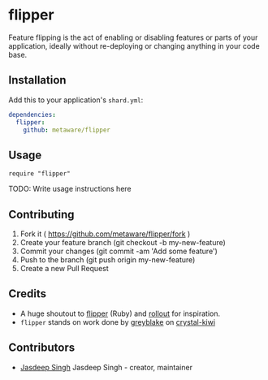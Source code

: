 # flipper

Feature flipping is the act of enabling or disabling features or parts of your application, ideally without re-deploying or changing anything in your code base.

## Installation

Add this to your application's `shard.yml`:

```yaml
dependencies:
  flipper:
    github: metaware/flipper
```

## Usage

```crystal
require "flipper"
```

TODO: Write usage instructions here

## Contributing

1. Fork it ( https://github.com/metaware/flipper/fork )
2. Create your feature branch (git checkout -b my-new-feature)
3. Commit your changes (git commit -am 'Add some feature')
4. Push to the branch (git push origin my-new-feature)
5. Create a new Pull Request

## Credits

- A huge shoutout to [flipper](https://github.com/jnunemaker/flipper) (Ruby) and [rollout](https://github.com/fetlife/rollout) for inspiration.
- `flipper` stands on work done by [greyblake](https://github.com/greyblake) on [crystal-kiwi](https://github.com/greyblake/crystal-kiwi)

## Contributors

- [Jasdeep Singh](https://github.com/jasdeepsingh) Jasdeep Singh - creator, maintainer

